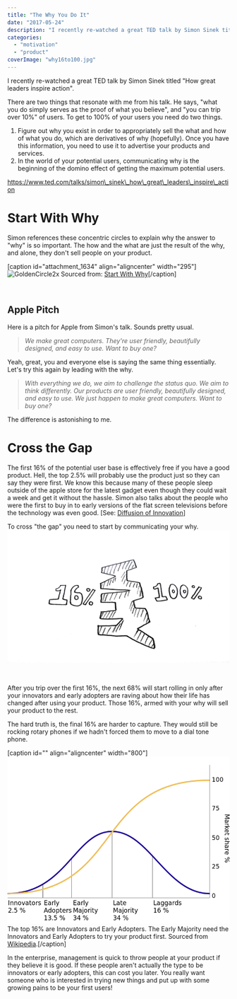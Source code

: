 ```yaml
---
title: "The Why You Do It"
date: "2017-05-24"
description: "I recently re-watched a great TED talk by Simon Sinek titled \"How great leaders inspire action\"."
categories: 
  - "motivation"
  - "product"
coverImage: "why16to100.jpg"
---
```


I recently re-watched a great TED talk by Simon Sinek titled "How great leaders inspire action".

There are two things that resonate with me from his talk. He says, "what you do simply serves as the proof of what you believe", and "you can trip over 10%" of users. To get to 100% of your users you need do two things.

1. Figure out why you exist in order to appropriately sell the what and how of what you do, which are derivatives of why (hopefully). Once you have this information, you need to use it to advertise your products and services.
2. In the world of your potential users, communicating why is the beginning of the domino effect of getting the maximum potential users.

https://www.ted.com/talks/simon\_sinek\_how\_great\_leaders\_inspire\_action

# Start With Why

Simon references these concentric circles to explain why the answer to "why" is so important. The how and the what are just the result of the why, and alone, they don't sell people on your product.

\[caption id="attachment\_1634" align="aligncenter" width="295"\]![GoldenCircle2x](https://joshualowrycom.files.wordpress.com/2017/05/goldencircle2x1.png?w=295) Sourced from: [Start With Why](https://www.startwithwhy.com/tabid/79/default.aspx)\[/caption\]

 

## Apple Pitch

Here is a pitch for Apple from Simon's talk. Sounds pretty usual.

> _We make great computers. They're user friendly, beautifully designed, and easy to use. Want to buy one?_

Yeah, great, you and everyone else is saying the same thing essentially. Let's try this again by leading with the why.

> _With everything we do, we aim to challenge the status quo. We aim to think differently. Our products are user friendly, beautifully designed, and easy to use. We just happen to make great computers. Want to buy one?_

The difference is astonishing to me.

# Cross the Gap

The first 16% of the potential user base is effectively free if you have a good product. Hell, the top 2.5% will probably use the product just so they can say they were first. We know this because many of these people sleep outside of the apple store for the latest gadget even though they could wait a week and get it without the hassle. Simon also talks about the people who were the first to buy in to early versions of the flat screen televisions before the technology was even good. \[See: [Diffusion of Innovation](https://en.wikipedia.org/wiki/Diffusion_of_innovations)\]

To cross "the gap" you need to start by communicating your why. ![why16to100.jpg](./images/why16to100.jpg)

 

After you trip over the first 16%, the next 68% will start rolling in only after your innovators and early adopters are raving about how their life has changed after using your product. Those 16%, armed with your why will sell your product to the rest.

The hard truth is, the final 16% are harder to capture. They would still be rocking rotary phones if we hadn't forced them to move to a dial tone phone.

\[caption id="" align="aligncenter" width="800"\]![](./images/800px-Diffusion_of_ideas.svg.png) The top 16% are Innovators and Early Adopters. The Early Majority need the Innovators and Early Adopters to try your product first. Sourced from [Wikipedia](https://en.wikipedia.org/wiki/Diffusion_of_innovations#/media/File:Diffusion_of_ideas.svg).\[/caption\]

In the enterprise, management is quick to throw people at your product if they believe it is good. If these people aren't actually the type to be innovators or early adopters, this can cost you later. You really want someone who is interested in trying new things and put up with some growing pains to be your first users!
